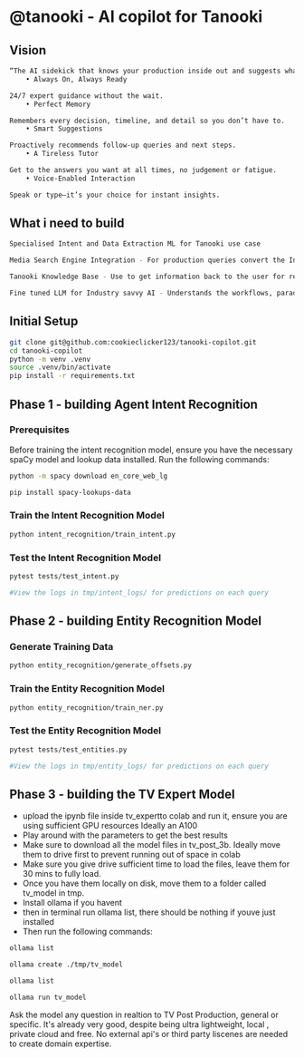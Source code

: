 # @tanooki - AI copilot for Tanooki

## Vision

```bash
“The AI sidekick that knows your production inside out and suggests what you need next.”
    • Always On, Always Ready

24/7 expert guidance without the wait.
    • Perfect Memory

Remembers every decision, timeline, and detail so you don’t have to.
    • Smart Suggestions

Proactively recommends follow-up queries and next steps.
    • A Tireless Tutor

Get to the answers you want at all times, no judgement or fatigue.
    • Voice-Enabled Interaction

Speak or type—it’s your choice for instant insights.
```

## What i need to build

```bash
Specialised Intent and Data Extraction ML for Tanooki use case

Media Search Engine Integration - For production queries convert the Intent and Data requirements into a Search Request and handle the response 

Tanooki Knowledge Base - Use to get information back to the user for requests on how to do stuff in Tanooki 

Fine tuned LLM for Industry savvy AI - Understands the workflows, paradigms and vernacular of the industry
``` 

## Initial Setup

```bash
git clone git@github.com:cookieclicker123/tanooki-copilot.git
cd tanooki-copilot
python -m venv .venv
source .venv/bin/activate
pip install -r requirements.txt
```

## Phase 1 - building Agent Intent Recognition

### Prerequisites

Before training the intent recognition model, ensure you have the necessary spaCy model and lookup data installed. Run the following commands:

```bash
python -m spacy download en_core_web_lg

pip install spacy-lookups-data
```

### Train the Intent Recognition Model

```bash
python intent_recognition/train_intent.py
```

### Test the Intent Recognition Model

```bash
pytest tests/test_intent.py 

#View the logs in tmp/intent_logs/ for predictions on each query
```

## Phase 2 - building Entity Recognition Model

### Generate Training Data

```bash
python entity_recognition/generate_offsets.py
```

### Train the Entity Recognition Model

```bash
python entity_recognition/train_ner.py
```

### Test the Entity Recognition Model

```bash
pytest tests/test_entities.py

#View the logs in tmp/entity_logs/ for predictions on each query
```

## Phase 3 - building the TV Expert Model

 - upload the ipynb file inside tv_expertto colab and run it, ensure you are using sufficient GPU resources
Ideally an A100
 - Play around with the parameters to get the best results
 - Make sure to download all the model files in tv_post_3b. Ideally move them to drive first to prevent running out of space in colab
 - Make sure you give drive sufficient time to load the files, leave them for 30 mins to fully load.
 - Once you have them locally on disk, move them to a folder called tv_model in tmp.
 - Install ollama if you havent
 - then in terminal run ollama list, there should be nothing if youve just installed
 - Then run the following commands:

```bash
ollama list

ollama create ./tmp/tv_model

ollama list

ollama run tv_model 
```

Ask the model any question in realtion to TV Post Production, general or specific.
It's already very good, despite being ultra lightweight, local , private cloud and free.
No external api's or third party liscenes are needed to create domain expertise.